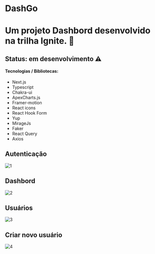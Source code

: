 # DashGo
# Um projeto Dashbord desenvolvido na trilha Ignite. 🚀

<h2> Status: em desenvolvimento ⚠️  </h2>

<h4> Tecnologias / Bibliotecas: </h4>

+ Next.js
+ Typescript
+ Chakra-ui
+ ApexCharts.js
+ Framer-motion
+ React icons
+ React Hook Form
+ Yup
+ MirageJs
+ Faker
+ React Query
+ Axios


<h2> Autenticação </h2>

![1](https://user-images.githubusercontent.com/66790414/186805277-b1874372-9881-4c8c-bb1c-e2b70fd3e9b4.PNG)

<h2> Dashbord</h2>

![2](https://user-images.githubusercontent.com/66790414/186805458-16cb4a12-6db5-497a-abe6-88c2ce0be217.PNG)

<h2>Usuários</h2>

![3](https://user-images.githubusercontent.com/66790414/186805594-1d5516c3-68b3-4468-849b-bd09e71589dc.PNG)

<h2>Criar novo usuário</h2>

![4](https://user-images.githubusercontent.com/66790414/186805725-db483946-edd1-4ecd-a702-e14df08a29ef.PNG)






